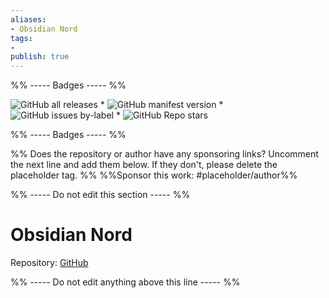 ```yaml
---
aliases:
- Obsidian Nord
tags: 
- 
publish: true
---
```


%% ----- Badges ----- %%

![GitHub all releases](https://img.shields.io/github/downloads/insanum/obsidian_nord/total?color=573E7A&logo=github&style=for-the-badge) * ![GitHub manifest version](https://img.shields.io/github/manifest-json/v/insanum/obsidian_nord?color=573E7A&logo=github&style=for-the-badge) * ![GitHub issues by-label](https://img.shields.io/github/issues/insanum/obsidian_nord/help%20wanted?color=573E7A&logo=github&style=for-the-badge) * ![GitHub Repo stars](https://img.shields.io/github/stars/insanum/obsidian_nord?color=573E7A&logo=github&style=for-the-badge)

%% ----- Badges ----- %%

%% Does the repository or author have any sponsoring links? Uncomment the next line and add them below. If they don't, please delete the placeholder tag. %%
%%Sponsor this work: #placeholder/author%%

%% ----- Do not edit this section ----- %%

# Obsidian Nord

Repository: [GitHub](https://github.com/insanum/obsidian_nord)



%% ----- Do not edit anything above this line ----- %% 
